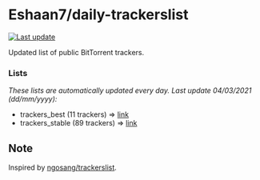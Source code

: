 
# Eshaan7/daily-trackerslist 

[![Last update](https://img.shields.io/badge/Last%20update-04/03/2021-blue.svg)](#)

Updated list of public BitTorrent trackers.

### Lists
*These lists are automatically updated every day. Last update 04/03/2021 (_dd/mm/yyyy_):*

* trackers_best (11 trackers) => [link](https://raw.githubusercontent.com/eshaan7/daily-trackerslist/master/trackers_best.txt)
* trackers_stable (89 trackers) => [link](https://raw.githubusercontent.com/eshaan7/daily-trackerslist/master/trackers_stable.txt)

## Note

Inspired by [ngosang/trackerslist](https://github.com/ngosang/trackerslist).
